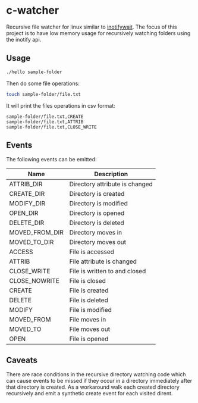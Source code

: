 # c-watcher

Recursive file watcher for linux similar to [inotifywait](https://github.com/inotify-tools/inotify-tools). The focus of this project is to have low memory usage for recursively watching folders using the inotify api.

## Usage

```sh
./hello sample-folder
```

Then do some file operations:

```sh
touch sample-folder/file.txt
```

It will print the files operations in csv format:

```
sample-folder/file.txt,CREATE
sample-folder/file.txt,ATTRIB
sample-folder/file.txt,CLOSE_WRITE
```

## Events

The following events can be emitted:

| Name           | Description                    |
| -------------- | ------------------------------ |
| ATTRIB_DIR     | Directory attribute is changed |
| CREATE_DIR     | Directory is created           |
| MODIFY_DIR     | Directory is modified          |
| OPEN_DIR       | Directory is opened            |
| DELETE_DIR     | Directory is deleted           |
| MOVED_FROM_DIR | Directory moves in             |
| MOVED_TO_DIR   | Directory moves out            |
| ACCESS         | File is accessed               |
| ATTRIB         | File attribute is changed      |
| CLOSE_WRITE    | File is written to and closed  |
| CLOSE_NOWRITE  | File is closed                 |
| CREATE         | File is created                |
| DELETE         | File is deleted                |
| MODIFY         | File is modified               |
| MOVED_FROM     | File moves in                  |
| MOVED_TO       | File moves out                 |
| OPEN           | File is opened                 |

## Caveats

There are race conditions in the recursive directory watching code which can cause events to be missed if they occur in a directory immediately after that directory is created. As a workaround walk each created directory recursively and emit a synthetic create event for each visited dirent.
